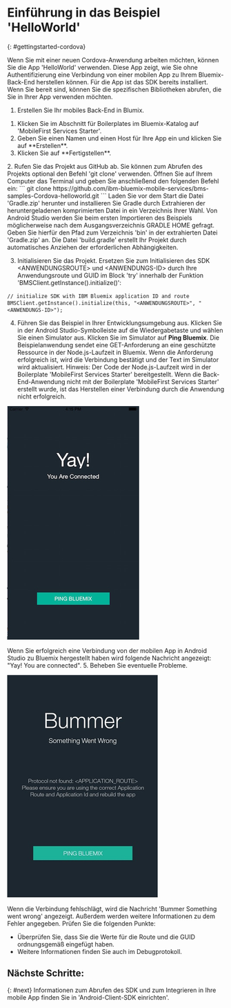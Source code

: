 # Einführung in das Beispiel 'HelloWorld'
{: #gettingstarted-cordova}

Wenn Sie mit einer neuen Cordova-Anwendung arbeiten möchten, können Sie die App 'HelloWorld' verwenden. Diese App zeigt, wie Sie ohne Authentifizierung eine Verbindung von einer mobilen App zu Ihrem Bluemix-Back-End herstellen können. Für die App
ist das SDK bereits installiert. Wenn Sie bereit sind, können Sie die spezifischen Bibliotheken abrufen, die Sie in Ihrer App verwenden möchten. 

1. Erstellen Sie Ihr mobiles Back-End in Blumix.
<ol>
	<li>Klicken Sie im Abschnitt für Boilerplates im Bluemix-Katalog auf 'MobileFirst Services Starter'.</li>
    	<li>Geben Sie einen Namen und einen Host für Ihre App ein und klicken Sie auf **Erstellen**.</li>
    	<li>Klicken Sie auf **Fertigstellen**. </li>
</ol>
2. Rufen Sie das Projekt aus GitHub ab. Sie können zum Abrufen des Projekts optional den Befehl 'git clone' verwenden. Öffnen Sie auf Ihrem Computer das Terminal und geben Sie anschließend den folgenden Befehl ein:
```
git clone https://github.com/ibm-bluemix-mobile-services/bms-samples-Cordova-helloworld.git
```
Laden Sie vor dem Start die Datei 'Gradle.zip' herunter und installieren Sie Gradle durch Extrahieren der heruntergeladenen komprimierten Datei in ein Verzeichnis Ihrer Wahl. Von Android Studio werden Sie beim ersten Importieren des Beispiels möglicherweise nach dem Ausgangsverzeichnis GRADLE HOME gefragt. Geben Sie hierfür den Pfad zum Verzeichnis 'bin' in der extrahierten Datei 'Gradle.zip' an. Die Datei 'build.gradle' erstellt Ihr Projekt durch automatisches Anziehen der erforderlichen Abhängigkeiten.

3. Initialisieren Sie das Projekt.
Ersetzen Sie zum Initialisieren des SDK &lt;ANWENDUNGSROUTE&gt; und &lt;ANWENDUNGS-ID&gt; durch Ihre Anwendungsroute und GUID im Block 'try' innerhalb der Funktion 'BMSClient.getInstance().initialize()':
```
// initialize SDK with IBM Bluemix application ID and route
BMSClient.getInstance().initialize(this, "<ANWENDUNGSROUTE>", "<ANWENDUNGS-ID>");
```
4. Führen Sie das Beispiel in Ihrer Entwicklungsumgebung aus.
Klicken Sie in der Android Studio-Symbolleiste auf die Wiedergabetaste und wählen Sie einen Simulator aus.
Klicken Sie im Simulator auf **Ping Bluemix**. Die Beispielanwendung sendet eine GET-Anforderung
an eine geschützte Ressource in der Node.js-Laufzeit in Bluemix. Wenn die Anforderung erfolgreich ist, wird die Verbindung bestätigt und der Text im Simulator wird aktualisiert.
Hinweis: Der Code der Node.js-Laufzeit wird in der Boilerplate 'MobileFirst Services Starter' bereitgestellt. Wenn die Back-End-Anwendung nicht mit der Boilerplate 'MobileFirst Services Starter' erstellt wurde, ist das Herstellen einer Verbindung durch die Anwendung nicht erfolgreich.


![Verbindung zwischen Anwendung 'Hello World' und Bluemix erfolgreich hergestellt](images/yayconnected.jpg "Bild 1. Erfolgreiche Verbindung zwischen Anwendung 'Hello World' und Bluemix")

Wenn Sie erfolgreich eine Verbindung von der mobilen App in Android Studio zu Bluemix hergestellt haben wird folgende Nachricht angezeigt: "Yay! You are connected".
5. Beheben Sie eventuelle Probleme.

![Verbindung zwischen Anwendung 'Hello World' und Bluemix nicht hergestellt](images/bummer_android.jpg "Bild 2. Verbindung zwischen Anwendung 'Hello World' und Bluemix nicht hergestellt")

Wenn die Verbindung fehlschlägt, wird die Nachricht 'Bummer Something went wrong' angezeigt. Außerdem werden weitere Informationen zu dem Fehler angegeben.
Prüfen Sie die folgenden Punkte: 
 * Überprüfen Sie, dass Sie die Werte für die Route und die GUID ordnungsgemäß eingefügt haben. 
 * Weitere Informationen finden Sie auch im Debugprotokoll.

## Nächste Schritte: 
{: #next}
Informationen zum Abrufen des SDK und zum Integrieren in Ihre mobile App finden Sie in 'Android-Client-SDK einrichten'.
